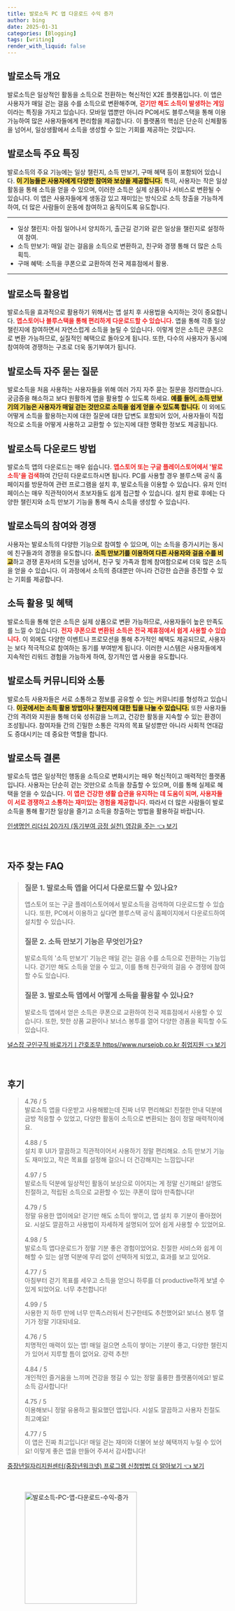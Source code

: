 ```yaml
---
title: 발로소득 PC 앱 다운로드 수익 증가
author: bing
date: 2025-01-31
categories: [Blogging]
tags: [writing]
render_with_liquid: false
---
```



<h2 id='발로소득 개요'>발로소득 개요</h2>

<p>발로소득은 일상적인 활동을 소득으로 전환하는 혁신적인 X2E 플랫폼입니다. 이 앱은 사용자가 매일 걷는 걸음 수를 소득으로 변환해주며, <b><span style="color: #ee2323;">걷기만 해도 소득이 발생하는 게임</span></b>이라는 특징을 가지고 있습니다. 모바일 앱뿐만 아니라 PC에서도 블루스택을 통해 이용 가능하여 많은 사용자들에게 편리함을 제공합니다. 이 플랫폼의 핵심은 단순히 신체활동을 넘어서, 일상생활에서 소득을 생성할 수 있는 기회를 제공하는 것입니다.</p>

<h2 id='주요 특징'>발로소득 주요 특징</h2>

<p>발로소득의 주요 기능에는 일상 챌린지, 소득 만보기, 구매 혜택 등이 포함되어 있습니다. <b><span style="background-color: #ffe066;">이 기능들은 사용자에게 다양한 참여와 보상을 제공합니다.</span></b> 특히, 사용자는 작은 일상 활동을 통해 소득을 얻을 수 있으며, 이러한 소득은 실제 상품이나 서비스로 변환될 수 있습니다. 이 앱은 사용자들에게 생동감 있고 재미있는 방식으로 소득 창출을 가능하게 하여, 더 많은 사람들이 운동에 참여하고 움직이도록 유도합니다.</p>

<hr />

<ul>
    <li>일상 챌린지: 아침 일어나서 양치하기, 출근길 걷기와 같은 일상을 챌린지로 설정하여 참여.</li>
    <li>소득 만보기: 매일 걷는 걸음을 소득으로 변환하고, 친구와 경쟁 통해 더 많은 소득 획득.</li>
    <li>구매 혜택: 소득을 쿠폰으로 교환하여 전국 제휴점에서 활용.</li>
</ul>

<hr />

<h2 id='발로소득 활용법'>발로소득 활용법</h2>

<p>발로소득을 효과적으로 활용하기 위해서는 앱 설치 후 사용법을 숙지하는 것이 중요합니다. <b><span style="color: #ee2323;">앱스토어나 블루스택을 통해 편리하게 다운로드할 수 있습니다.</span></b> 앱을 통해 각종 일상 챌린지에 참여하면서 자연스럽게 소득을 늘릴 수 있습니다. 이렇게 얻은 소득은 쿠폰으로 변환 가능하므로, 실질적인 혜택으로 돌아오게 됩니다. 또한, 다수의 사용자가 동시에 참여하여 경쟁하는 구조로 더욱 동기부여가 됩니다.</p>

<h2 id='자주 묻는 질문'>발로소득 자주 묻는 질문</h2>

<p>발로소득을 처음 사용하는 사용자들을 위해 여러 가지 자주 묻는 질문을 정리했습니다. 궁금증을 해소하고 보다 원활하게 앱을 활용할 수 있도록 하세요. <b><span style="background-color: #ffe066;">예를 들어, 소득 만보기의 기능은 사용자가 매일 걷는 것만으로 소득을 쉽게 얻을 수 있도록 합니다.</span></b> 이 외에도 어떻게 소득을 활용하는지에 대한 질문에 대한 답변도 포함되어 있어, 사용자들이 직접적으로 소득을 어떻게 사용하고 교환할 수 있는지에 대한 명확한 정보도 제공됩니다.</p>

<h2 id='발로소득 다운로드'>발로소득 다운로드 방법</h2>

<p>발로소득 앱의 다운로드는 매우 쉽습니다. <b><span style="color: #ee2323;">앱스토어 또는 구글 플레이스토어에서 '발로소득'을 검색</span></b>하여 간단히 다운로드하시면 됩니다. PC를 사용할 경우 블루스택 공식 홈페이지를 방문하여 관련 프로그램을 설치 후, 발로소득을 이용할 수 있습니다. 유저 인터페이스는 매우 직관적이어서 초보자들도 쉽게 접근할 수 있습니다. 설치 완료 후에는 다양한 챌린지와 소득 만보기 기능을 통해 즉시 소득을 생성할 수 있습니다.</p>

<h2 id='참여와 경쟁'>발로소득의 참여와 경쟁</h2>

<p>사용자는 발로소득의 다양한 기능으로 참여할 수 있으며, 이는 소득을 증가시키는 동시에 친구들과의 경쟁을 유도합니다. <b><span style="background-color: #ffe066;">소득 만보기를 이용하여 다른 사용자와 걸음 수를 비교</span></b>하고 경쟁 혼자서의 도전을 넘어서, 친구 및 가족과 함께 참여함으로써 더욱 많은 소득을 얻을 수 있습니다. 이 과정에서 소득의 증대뿐만 아니라 건강한 습관을 증진할 수 있는 기회를 제공합니다.</p>

<h2 id='소득 활용 및 혜택'>소득 활용 및 혜택</h2>

<p>발로소득을 통해 얻은 소득은 실제 상품으로 변환 가능하므로, 사용자들이 높은 만족도를 느낄 수 있습니다. <b><span style="color: #ee2323;">전자 쿠폰으로 변환된 소득은 전국 제휴점에서 쉽게 사용할 수 있습니다.</span></b> 이 외에도 다양한 이벤트나 프로모션을 통해 추가적인 혜택도 제공되므로, 사용자는 보다 적극적으로 참여하는 동기를 부여받게 됩니다. 이러한 시스템은 사용자들에게 지속적인 리워드 경험을 가능하게 하여, 장기적인 앱 사용을 유도합니다.</p>

<h2 id='커뮤니티와 소통'>발로소득 커뮤니티와 소통</h2>

<p>발로소득 사용자들은 서로 소통하고 정보를 공유할 수 있는 커뮤니티를 형성하고 있습니다. <b><span style="background-color: #ffe066;">이곳에서는 소득 활용 방법이나 챌린지에 대한 팁을 나눌 수 있습니다.</span></b> 또한 사용자들 간의 격려와 지원을 통해 더욱 성취감을 느끼고, 건강한 활동을 지속할 수 있는 환경이 조성됩니다. 참여자들 간의 긴밀한 소통은 각자의 목표 달성뿐만 아니라 사회적 연대감도 증대시키는 데 중요한 역할을 합니다.</p>

<h2 id='결론'>발로소득 결론</h2>

<p>발로소득 앱은 일상적인 행동을 소득으로 변화시키는 매우 혁신적이고 매력적인 플랫폼입니다. 사용자는 단순히 걷는 것만으로 소득을 창출할 수 있으며, 이를 통해 실제로 혜택을 얻을 수 있습니다. <b><span style="color: #ee2323;">이 앱은 건강한 생활 습관을 유지하는 데 도움이 되며, 사용자들이 서로 경쟁하고 소통하는 재미있는 경험을 제공합니다.</span></b> 따라서 더 많은 사람들이 발로소득을 통해 활기찬 일상을 즐기고 소득을 창출하는 방법을 활용하길 바랍니다.</p>


<p><a class="click-button" title="인생명언 리더십 20가지 (동기부여 긍정 실천) 영감을 주는" href="https://blackassets.github.io/posts/%EC%9D%B8%EC%83%9D%EB%AA%85%EC%96%B8-%EB%A6%AC%EB%8D%94%EC%8B%AD-20%EA%B0%80%EC%A7%80-(%EB%8F%99%EA%B8%B0%EB%B6%80%EC%97%AC-%EA%B8%8D%EC%A0%95-%EC%8B%A4%EC%B2%9C)-%EC%98%81%EA%B0%90%EC%9D%84-%EC%A3%BC%EB%8A%94/" rel="dofollow">인생명언 리더십 20가지 (동기부여 긍정 실천) 영감을 주는 👈 보기</a></p><br>
<h2 id='자주_찾는_FAQ'>자주 찾는 FAQ</h2>
<div itemscope="" itemtype="https://schema.org/FAQPage"> 
<blockquote> 
<div itemscope="" itemprop="mainEntity" itemtype="https://schema.org/Question"> 
<h3 itemprop="name">질문 1. 발로소득 앱을 어디서 다운로드할 수 있나요?</h3> 
<div itemscope="" itemprop="acceptedAnswer" itemtype="https://schema.org/Answer"> 
<span itemprop="text"> 
<p>앱스토어 또는 구글 플레이스토어에서 발로소득을 검색하여 다운로드할 수 있습니다. 또한, PC에서 이용하고 싶다면 블루스택 공식 홈페이지에서 다운로드하여 설치할 수 있습니다.</p> 
</span> 
</div> 
</div> 

<div itemscope="" itemprop="mainEntity" itemtype="https://schema.org/Question"> 
<h3 itemprop="name">질문 2. 소득 만보기 기능은 무엇인가요?</h3> 
<div itemscope="" itemprop="acceptedAnswer" itemtype="https://schema.org/Answer"> 
<span itemprop="text"> 
<p>발로소득의 '소득 만보기' 기능은 매일 걷는 걸음 수를 소득으로 전환하는 기능입니다. 걷기만 해도 소득을 얻을 수 있고, 이를 통해 친구와의 걸음 수 경쟁에 참여할 수도 있습니다.</p> 
</span> 
</div> 
</div> 

<div itemscope="" itemprop="mainEntity" itemtype="https://schema.org/Question"> 
<h3 itemprop="name">질문 3. 발로소득 앱에서 어떻게 소득을 활용할 수 있나요?</h3> 
<div itemscope="" itemprop="acceptedAnswer" itemtype="https://schema.org/Answer"> 
<span itemprop="text"> 
<p>발로소득 앱에서 얻은 소득은 쿠폰으로 교환하여 전국 제휴점에서 사용할 수 있습니다. 또한, 핫한 상품 교환이나 보너스 봉투를 열어 다양한 경품을 획득할 수도 있습니다.</p> 
</span> 
</div> 
</div> 
</blockquote> 
</div>
<p><a class="click-button" title="널스잡 구인구직 바로가기ㅣ간호조무 https//www.nursejob.co.kr 취업지원" href="https://blackassets.github.io/posts/%EB%84%90%EC%8A%A4%EC%9E%A1-%EA%B5%AC%EC%9D%B8%EA%B5%AC%EC%A7%81-%EB%B0%94%EB%A1%9C%EA%B0%80%EA%B8%B0%E3%85%A3%EA%B0%84%ED%98%B8%EC%A1%B0%EB%AC%B4-httpswww.nursejob.co.kr-%EC%B7%A8%EC%97%85%EC%A7%80%EC%9B%90/" rel="dofollow">널스잡 구인구직 바로가기ㅣ간호조무 https//www.nursejob.co.kr 취업지원 👈 보기</a></p><br>
<h2 id='후기'>후기</h2>
<div itemscope itemtype="https://schema.org/Product">
  <blockquote>
  <div itemprop="review" itemscope itemtype="https://schema.org/Review">
      <div itemprop="reviewRating" itemscope itemtype="https://schema.org/Rating"> <span itemprop="ratingValue">4.76</span> / <span itemprop="bestRating">5</span> </div>
      <span itemprop="reviewBody">발로소득 앱을 다운받고 사용해봤는데 진짜 너무 편리해요! 친절한 안내 덕분에 금방 적응할 수 있었고, 다양한 활동이 소득으로 변환되는 점이 정말 매력적이에요.</span>
  </div>
  <br>
  <div itemprop="review" itemscope itemtype="https://schema.org/Review">
      <div itemprop="reviewRating" itemscope itemtype="https://schema.org/Rating"> <span itemprop="ratingValue">4.88</span> / <span itemprop="bestRating">5</span> </div>
      <span itemprop="reviewBody">설치 후 UI가 깔끔하고 직관적이어서 사용하기 정말 편리해요. 소득 만보기 기능도 재미있고, 작은 목표를 설정해 걸으니 더 건강해지는 느낌입니다!</span>
  </div>
  <br>
  <div itemprop="review" itemscope itemtype="https://schema.org/Review">
      <div itemprop="reviewRating" itemscope itemtype="https://schema.org/Rating"> <span itemprop="ratingValue">4.97</span> / <span itemprop="bestRating">5</span> </div>
      <span itemprop="reviewBody">발로소득 덕분에 일상적인 활동이 보상으로 이어지는 게 정말 신기해요! 설명도 친절하고, 적립된 소득으로 교환할 수 있는 쿠폰이 많아 만족합니다!</span>
  </div>
  <br>
  <div itemprop="review" itemscope itemtype="https://schema.org/Review">
      <div itemprop="reviewRating" itemscope itemtype="https://schema.org/Rating"> <span itemprop="ratingValue">4.79</span> / <span itemprop="bestRating">5</span> </div>
      <span itemprop="reviewBody">정말 유용한 앱이에요! 걷기만 해도 소득이 쌓이고, 앱 설치 후 기분이 좋아졌어요. 시설도 깔끔하고 사용법이 자세하게 설명되어 있어 쉽게 사용할 수 있었어요.</span>
  </div>
  <br>
  <div itemprop="review" itemscope itemtype="https://schema.org/Review">
      <div itemprop="reviewRating" itemscope itemtype="https://schema.org/Rating"> <span itemprop="ratingValue">4.98</span> / <span itemprop="bestRating">5</span> </div>
      <span itemprop="reviewBody">발로소득 앱다운로드가 정말 기분 좋은 경험이었어요. 친절한 서비스와 쉽게 이해할 수 있는 설명 덕분에 무리 없이 선택하게 되었고, 효과를 보고 있어요.</span>
  </div>
  <br>
  <div itemprop="review" itemscope itemtype="https://schema.org/Review">
      <div itemprop="reviewRating" itemscope itemtype="https://schema.org/Rating"> <span itemprop="ratingValue">4.77</span> / <span itemprop="bestRating">5</span> </div>
      <span itemprop="reviewBody">아침부터 걷기 목표를 세우고 소득을 얻으니 하루를 더 productive하게 보낼 수 있게 되었어요. 너무 추천합니다!</span>
  </div>
  <br>
  <div itemprop="review" itemscope itemtype="https://schema.org/Review">
      <div itemprop="reviewRating" itemscope itemtype="https://schema.org/Rating"> <span itemprop="ratingValue">4.99</span> / <span itemprop="bestRating">5</span> </div>
      <span itemprop="reviewBody">사용한 지 하루 만에 너무 만족스러워서 친구한테도 추천했어요! 보너스 봉투 열기가 정말 기대되네요.</span>
  </div>
  <br>
  <div itemprop="review" itemscope itemtype="https://schema.org/Review">
      <div itemprop="reviewRating" itemscope itemtype="https://schema.org/Rating"> <span itemprop="ratingValue">4.76</span> / <span itemprop="bestRating">5</span> </div>
      <span itemprop="reviewBody">치명적인 매력이 있는 앱! 매일 걸으면 소득이 쌓이는 기분이 좋고, 다양한 챌린지가 있어서 지루할 틈이 없어요. 강력 추천!</span>
  </div>
  <br>
  <div itemprop="review" itemscope itemtype="https://schema.org/Review">
      <div itemprop="reviewRating" itemscope itemtype="https://schema.org/Rating"> <span itemprop="ratingValue">4.84</span> / <span itemprop="bestRating">5</span> </div>
      <span itemprop="reviewBody">개인적인 즐거움을 느끼며 건강을 챙길 수 있는 정말 훌륭한 플랫폼이에요! 발로소득 감사합니다!</span>
  </div>
  <br>
  <div itemprop="review" itemscope itemtype="https://schema.org/Review">
      <div itemprop="reviewRating" itemscope itemtype="https://schema.org/Rating"> <span itemprop="ratingValue">4.75</span> / <span itemprop="bestRating">5</span> </div>
      <span itemprop="reviewBody">이용해보니 정말 유용하고 필요했던 앱입니다. 시설도 깔끔하고 사용자 친절도 최고예요!</span>
  </div>
  <br>
  <div itemprop="review" itemscope itemtype="https://schema.org/Review">
      <div itemprop="reviewRating" itemscope itemtype="https://schema.org/Rating"> <span itemprop="ratingValue">4.77</span> / <span itemprop="bestRating">5</span> </div>
      <span itemprop="reviewBody">이 앱은 진짜 최고입니다! 매일 걷는 재미와 더불어 보상 혜택까지 누릴 수 있어요! 이렇게 좋은 앱을 만들어 주셔서 감사합니다!</span>
  </div>
  </blockquote>
</div>
<p><a class="click-button" title="중장년일자리지원센터(중장년워크넷) 프로그램 신청방법 더 알아보기" href="https://blackassets.github.io/posts/%EC%A4%91%EC%9E%A5%EB%85%84%EC%9D%BC%EC%9E%90%EB%A6%AC%EC%A7%80%EC%9B%90%EC%84%BC%ED%84%B0(%EC%A4%91%EC%9E%A5%EB%85%84%EC%9B%8C%ED%81%AC%EB%84%B7)-%ED%94%84%EB%A1%9C%EA%B7%B8%EB%9E%A8-%EC%8B%A0%EC%B2%AD%EB%B0%A9%EB%B2%95-%EB%8D%94-%EC%95%8C%EC%95%84%EB%B3%B4%EA%B8%B0/" rel="dofollow">중장년일자리지원센터(중장년워크넷) 프로그램 신청방법 더 알아보기 👈 보기</a></p><br>
<figure class="image"><img src="https://blackassets.github.io/assets/img/thumbnail/발로소득-PC-앱-다운로드-수익-증가.webp" alt="발로소득-PC-앱-다운로드-수익-증가" width="256" height="256"></figure>